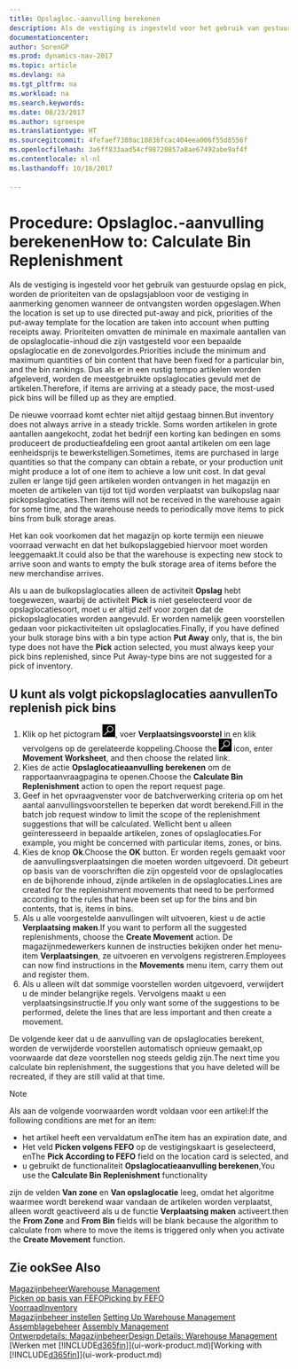 ```yaml
---
title: Opslagloc.-aanvulling berekenen
description: Als de vestiging is ingesteld voor het gebruik van gestuurde opslag en pick, worden de prioriteiten van de opslagsjabloon voor de vestiging in aanmerking genomen wanneer de ontvangsten worden opgeslagen.
documentationcenter: 
author: SorenGP
ms.prod: dynamics-nav-2017
ms.topic: article
ms.devlang: na
ms.tgt_pltfrm: na
ms.workload: na
ms.search.keywords: 
ms.date: 08/23/2017
ms.author: sgroespe
ms.translationtype: HT
ms.sourcegitcommit: 4fefaef7380ac10836fcac404eea006f55d8556f
ms.openlocfilehash: 3a6ff833aad54cf98720857a8ae67492abe9af4f
ms.contentlocale: nl-nl
ms.lasthandoff: 10/16/2017

---
```

# <a name="how-to-calculate-bin-replenishment"></a><span data-ttu-id="30919-103">Procedure: Opslagloc.-aanvulling berekenen</span><span class="sxs-lookup"><span data-stu-id="30919-103">How to: Calculate Bin Replenishment</span></span>
<span data-ttu-id="30919-104">Als de vestiging is ingesteld voor het gebruik van gestuurde opslag en pick, worden de prioriteiten van de opslagsjabloon voor de vestiging in aanmerking genomen wanneer de ontvangsten worden opgeslagen.</span><span class="sxs-lookup"><span data-stu-id="30919-104">When the location is set up to use directed put-away and pick, priorities of the put-away template for the location are taken into account when putting receipts away.</span></span> <span data-ttu-id="30919-105">Prioriteiten omvatten de minimale en maximale aantallen van de opslaglocatie-inhoud die zijn vastgesteld voor een bepaalde opslaglocatie en de zonevolgordes.</span><span class="sxs-lookup"><span data-stu-id="30919-105">Priorities include the minimum and maximum quantities of bin content that have been fixed for a particular bin, and the bin rankings.</span></span> <span data-ttu-id="30919-106">Dus als er in een rustig tempo artikelen worden afgeleverd, worden de meestgebruikte opslaglocaties gevuld met de artikelen.</span><span class="sxs-lookup"><span data-stu-id="30919-106">Therefore, if items are arriving at a steady pace, the most-used pick bins will be filled up as they are emptied.</span></span>  

<span data-ttu-id="30919-107">De nieuwe voorraad komt echter niet altijd gestaag binnen.</span><span class="sxs-lookup"><span data-stu-id="30919-107">But inventory does not always arrive in a steady trickle.</span></span> <span data-ttu-id="30919-108">Soms worden artikelen in grote aantallen aangekocht, zodat het bedrijf een korting kan bedingen en soms produceert de productieafdeling een groot aantal artikelen om een lage eenheidsprijs te bewerkstelligen.</span><span class="sxs-lookup"><span data-stu-id="30919-108">Sometimes, items are purchased in large quantities so that the company can obtain a rebate, or your production unit might produce a lot of one item to achieve a low unit cost.</span></span> <span data-ttu-id="30919-109">In dat geval zullen er lange tijd geen artikelen worden ontvangen in het magazijn en moeten de artikelen van tijd tot tijd worden verplaatst van bulkopslag naar pickopslaglocaties.</span><span class="sxs-lookup"><span data-stu-id="30919-109">Then items will not be received in the warehouse again for some time, and the warehouse needs to periodically move items to pick bins from bulk storage areas.</span></span>  

<span data-ttu-id="30919-110">Het kan ook voorkomen dat het magazijn op korte termijn een nieuwe voorraad verwacht en dat het bulkopslaggebied hiervoor moet worden leeggemaakt.</span><span class="sxs-lookup"><span data-stu-id="30919-110">It could also be that the warehouse is expecting new stock to arrive soon and wants to empty the bulk storage area of items before the new merchandise arrives.</span></span>  

<span data-ttu-id="30919-111">Als u aan de bulkopslaglocaties alleen de activiteit **Opslag** hebt toegewezen, waarbij de activiteit **Pick** is niet geselecteerd voor de opslaglocatiesoort, moet u er altijd zelf voor zorgen dat de pickopslaglocaties worden aangevuld. Er worden namelijk geen voorstellen gedaan voor pickactiviteiten uit opslaglocaties.</span><span class="sxs-lookup"><span data-stu-id="30919-111">Finally, if you have defined your bulk storage bins with a bin type action **Put Away** only, that is, the bin type does not have the **Pick** action selected, you must always keep your pick bins replenished, since Put Away-type bins are not suggested for a pick of inventory.</span></span>  

## <a name="to-replenish-pick-bins"></a><span data-ttu-id="30919-112">U kunt als volgt pickopslaglocaties aanvullen</span><span class="sxs-lookup"><span data-stu-id="30919-112">To replenish pick bins</span></span>  
1.  <span data-ttu-id="30919-113">Klik op het pictogram ![Zoeken naar pagina of rapport](media/ui-search/search_small.png "pictogram Zoeken naar pagina of rapport"), voer **Verplaatsingsvoorstel** in en klik vervolgens op de gerelateerde koppeling.</span><span class="sxs-lookup"><span data-stu-id="30919-113">Choose the ![Search for Page or Report](media/ui-search/search_small.png "Search for Page or Report icon") icon, enter **Movement Worksheet**, and then choose the related link.</span></span>  
2.  <span data-ttu-id="30919-114">Kies de actie **Opslaglocatieaanvulling berekenen** om de rapportaanvraagpagina te openen.</span><span class="sxs-lookup"><span data-stu-id="30919-114">Choose the **Calculate Bin Replenishment** action to open the report request page.</span></span>  
3.  <span data-ttu-id="30919-115">Geef in het opvraagvenster voor de batchverwerking criteria op om het aantal aanvullingsvoorstellen te beperken dat wordt berekend.</span><span class="sxs-lookup"><span data-stu-id="30919-115">Fill in the batch job request window to limit the scope of the replenishment suggestions that will be calculated.</span></span> <span data-ttu-id="30919-116">Wellicht bent u alleen geïnteresseerd in bepaalde artikelen, zones of opslaglocaties.</span><span class="sxs-lookup"><span data-stu-id="30919-116">For example, you might be concerned with particular items, zones, or bins.</span></span>  
4.  <span data-ttu-id="30919-117">Kies de knop **Ok**.</span><span class="sxs-lookup"><span data-stu-id="30919-117">Choose the **OK** button.</span></span> <span data-ttu-id="30919-118">Er worden regels gemaakt voor de aanvullingsverplaatsingen die moeten worden uitgevoerd. Dit gebeurt op basis van de voorschriften die zijn opgesteld voor de opslaglocaties en de bijhorende inhoud, zijnde artikelen in de opslaglocaties.</span><span class="sxs-lookup"><span data-stu-id="30919-118">Lines are created for the replenishment movements that need to be performed according to the rules that have been set up for the bins and bin contents, that is, items in bins.</span></span>  
5.  <span data-ttu-id="30919-119">Als u alle voorgestelde aanvullingen wilt uitvoeren, kiest u de actie **Verplaatsing maken**.</span><span class="sxs-lookup"><span data-stu-id="30919-119">If you want to perform all the suggested replenishments, choose the **Create Movement** action.</span></span> <span data-ttu-id="30919-120">De magazijnmedewerkers kunnen de instructies bekijken onder het menu-item **Verplaatsingen**, ze uitvoeren en vervolgens registreren.</span><span class="sxs-lookup"><span data-stu-id="30919-120">Employees can now find instructions in the **Movements** menu item, carry them out and register them.</span></span>  
6.  <span data-ttu-id="30919-121">Als u alleen wilt dat sommige voorstellen worden uitgevoerd, verwijdert u de minder belangrijke regels. Vervolgens maakt u een verplaatsingsinstructie.</span><span class="sxs-lookup"><span data-stu-id="30919-121">If you only want some of the suggestions to be performed, delete the lines that are less important and then create a movement.</span></span>  

<span data-ttu-id="30919-122">De volgende keer dat u de aanvulling van de opslaglocaties berekent, worden de verwijderde voorstellen automatisch opnieuw gemaakt,op voorwaarde dat deze voorstellen nog steeds geldig zijn.</span><span class="sxs-lookup"><span data-stu-id="30919-122">The next time you calculate bin replenishment, the suggestions that you have deleted will be recreated, if they are still valid at that time.</span></span>  

> [!NOTE]  
>  <span data-ttu-id="30919-123">Als aan de volgende voorwaarden wordt voldaan voor een artikel:</span><span class="sxs-lookup"><span data-stu-id="30919-123">If the following conditions are met for an item:</span></span>  
>   
>  -   <span data-ttu-id="30919-124">het artikel heeft een vervaldatum en</span><span class="sxs-lookup"><span data-stu-id="30919-124">The item has an expiration date, and</span></span>  
> -   <span data-ttu-id="30919-125">Het veld **Picken volgens FEFO** op de vestigingskaart is geselecteerd, en</span><span class="sxs-lookup"><span data-stu-id="30919-125">The **Pick According to FEFO** field on the location card is selected, and</span></span>  
> -   <span data-ttu-id="30919-126">u gebruikt de functionaliteit **Opslaglocatieaanvulling berekenen**,</span><span class="sxs-lookup"><span data-stu-id="30919-126">You use the **Calculate Bin Replenishment** functionality</span></span>  
>   
>  <span data-ttu-id="30919-127">zijn de velden **Van zone** en **Van opslaglocatie** leeg, omdat het algoritme waarmee wordt berekend waar vandaan de artikelen worden verplaatst, alleen wordt geactiveerd als u de functie **Verplaatsing maken** activeert.</span><span class="sxs-lookup"><span data-stu-id="30919-127">then the **From Zone** and **From Bin** fields will be blank because the algorithm to calculate from where to move the items is triggered only when you activate the **Create Movement** function.</span></span>  

## <a name="see-also"></a><span data-ttu-id="30919-128">Zie ook</span><span class="sxs-lookup"><span data-stu-id="30919-128">See Also</span></span>  
[<span data-ttu-id="30919-129">Magazijnbeheer</span><span class="sxs-lookup"><span data-stu-id="30919-129">Warehouse Management</span></span>](warehouse-manage-warehouse.md)  
[<span data-ttu-id="30919-130">Picken op basis van FEFO</span><span class="sxs-lookup"><span data-stu-id="30919-130">Picking by FEFO</span></span>](warehouse-picking-by-fefo.md)  
[<span data-ttu-id="30919-131">Voorraad</span><span class="sxs-lookup"><span data-stu-id="30919-131">Inventory</span></span>](inventory-manage-inventory.md)  
<span data-ttu-id="30919-132">[Magazijnbeheer instellen](warehouse-setup-warehouse.md)   </span><span class="sxs-lookup"><span data-stu-id="30919-132">[Setting Up Warehouse Management](warehouse-setup-warehouse.md)   </span></span>  
<span data-ttu-id="30919-133">[Assemblagebeheer](assembly-assemble-items.md)  </span><span class="sxs-lookup"><span data-stu-id="30919-133">[Assembly Management](assembly-assemble-items.md)  </span></span>  
[<span data-ttu-id="30919-134">Ontwerpdetails: Magazijnbeheer</span><span class="sxs-lookup"><span data-stu-id="30919-134">Design Details: Warehouse Management</span></span>](design-details-warehouse-management.md)  
<span data-ttu-id="30919-135">[Werken met [!INCLUDE[d365fin](includes/d365fin_md.md)]](ui-work-product.md)</span><span class="sxs-lookup"><span data-stu-id="30919-135">[Working with [!INCLUDE[d365fin](includes/d365fin_md.md)]](ui-work-product.md)</span></span>

